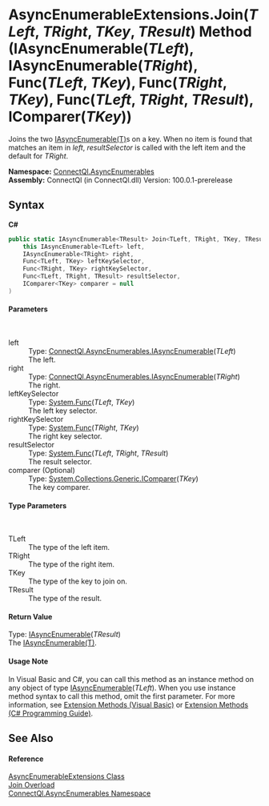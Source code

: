 # AsyncEnumerableExtensions.Join(*TLeft*, *TRight*, *TKey*, *TResult*) Method (IAsyncEnumerable(*TLeft*), IAsyncEnumerable(*TRight*), Func(*TLeft*, *TKey*), Func(*TRight*, *TKey*), Func(*TLeft*, *TRight*, *TResult*), IComparer(*TKey*))
 

Joins the two <a href="T_ConnectQl_AsyncEnumerables_IAsyncEnumerable_1">IAsyncEnumerable(T)</a>s on a key. When no item is found that matches an item in *left*, *resultSelector* is called with the left item and the default for *TRight*.

**Namespace:**&nbsp;<a href="N_ConnectQl_AsyncEnumerables">ConnectQl.AsyncEnumerables</a><br />**Assembly:**&nbsp;ConnectQl (in ConnectQl.dll) Version: 100.0.1-prerelease

## Syntax

**C#**<br />
``` C#
public static IAsyncEnumerable<TResult> Join<TLeft, TRight, TKey, TResult>(
	this IAsyncEnumerable<TLeft> left,
	IAsyncEnumerable<TRight> right,
	Func<TLeft, TKey> leftKeySelector,
	Func<TRight, TKey> rightKeySelector,
	Func<TLeft, TRight, TResult> resultSelector,
	IComparer<TKey> comparer = null
)

```


#### Parameters
&nbsp;<dl><dt>left</dt><dd>Type: <a href="T_ConnectQl_AsyncEnumerables_IAsyncEnumerable_1">ConnectQl.AsyncEnumerables.IAsyncEnumerable</a>(*TLeft*)<br />The left.</dd><dt>right</dt><dd>Type: <a href="T_ConnectQl_AsyncEnumerables_IAsyncEnumerable_1">ConnectQl.AsyncEnumerables.IAsyncEnumerable</a>(*TRight*)<br />The right.</dd><dt>leftKeySelector</dt><dd>Type: <a href="http://msdn2.microsoft.com/en-us/library/bb549151" target="_blank">System.Func</a>(*TLeft*, *TKey*)<br />The left key selector.</dd><dt>rightKeySelector</dt><dd>Type: <a href="http://msdn2.microsoft.com/en-us/library/bb549151" target="_blank">System.Func</a>(*TRight*, *TKey*)<br />The right key selector.</dd><dt>resultSelector</dt><dd>Type: <a href="http://msdn2.microsoft.com/en-us/library/bb534647" target="_blank">System.Func</a>(*TLeft*, *TRight*, *TResult*)<br />The result selector.</dd><dt>comparer (Optional)</dt><dd>Type: <a href="http://msdn2.microsoft.com/en-us/library/8ehhxeaf" target="_blank">System.Collections.Generic.IComparer</a>(*TKey*)<br />The key comparer.</dd></dl>

#### Type Parameters
&nbsp;<dl><dt>TLeft</dt><dd>The type of the left item.</dd><dt>TRight</dt><dd>The type of the right item.</dd><dt>TKey</dt><dd>The type of the key to join on.</dd><dt>TResult</dt><dd>The type of the result.</dd></dl>

#### Return Value
Type: <a href="T_ConnectQl_AsyncEnumerables_IAsyncEnumerable_1">IAsyncEnumerable</a>(*TResult*)<br />The <a href="T_ConnectQl_AsyncEnumerables_IAsyncEnumerable_1">IAsyncEnumerable(T)</a>.

#### Usage Note
In Visual Basic and C#, you can call this method as an instance method on any object of type <a href="T_ConnectQl_AsyncEnumerables_IAsyncEnumerable_1">IAsyncEnumerable</a>(*TLeft*). When you use instance method syntax to call this method, omit the first parameter. For more information, see <a href="http://msdn.microsoft.com/en-us/library/bb384936.aspx">Extension Methods (Visual Basic)</a> or <a href="http://msdn.microsoft.com/en-us/library/bb383977.aspx">Extension Methods (C# Programming Guide)</a>.

## See Also


#### Reference
<a href="T_ConnectQl_AsyncEnumerables_AsyncEnumerableExtensions">AsyncEnumerableExtensions Class</a><br /><a href="Overload_ConnectQl_AsyncEnumerables_AsyncEnumerableExtensions_Join">Join Overload</a><br /><a href="N_ConnectQl_AsyncEnumerables">ConnectQl.AsyncEnumerables Namespace</a><br />
